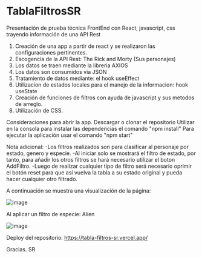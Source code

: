 # TablaFiltrosSR
Presentación de prueba técnica FrontEnd con React, javascript, css trayendo información de una API Rest

1. Creación de una app a partir de react y se realizaron las configuraciones pertinentes. 
2. Escogencia de la API Rest: The Rick and Morty (Sus personajes) 
4. Los datos se traen mediante la libreria AXIOS
3. Los datos son consumidos via JSON 
4. Tratamiento de datos mediante: el hook useEffect
5. Utilizacion de estados locales para el manejo de la informacion: hook useState
6. Creación de funciones de filtros con ayuda de javascript y sus metodos de arreglo.  
7. Utilización de CSS. 


Consideraciones para abrir la app.
Descargar o clonar el repositorio
Utilizar en la consola para instalar las dependencias  el comando "npm install" 
Para ejecutar la aplicación usar el comando "npm start"

Nota adicional: 
-Los filtros realizados son para clasificar al personaje por estado, genero y especie. 
-Al iniciar solo se mostrará el filtro de estado, por tanto, para añadir los otros filtros se hará necesario utilizar el boton AddFiltro.
-Luego de realizar cualquier tipo de filtro será necesario oprimir el botón reset para que así vuelva la tabla a su estado original y pueda hacer 
cualquier otro filtrado. 

A continuación se muestra una visualización de la página:

![image](https://user-images.githubusercontent.com/110130518/181399571-b02c0818-224b-4539-b351-d1772202fca0.png)


Al aplicar un filtro de especie: Alien

![image](https://user-images.githubusercontent.com/110130518/181400187-2457cb45-1e7d-417a-9ac1-44e506e0bfea.png)

Deploy del repositorio: 
https://tabla-filtros-sr.vercel.app/

Gracias. 
SR





